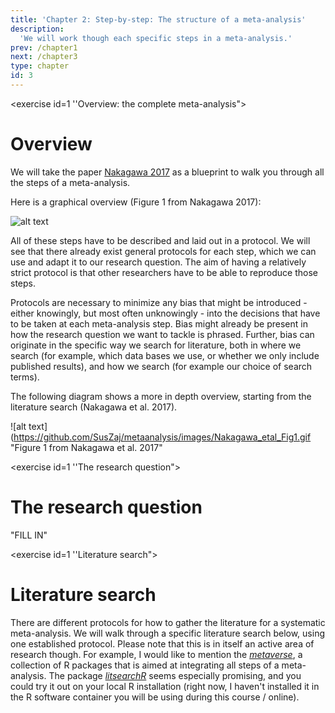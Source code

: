 ```yaml
---
title: 'Chapter 2: Step-by-step: The structure of a meta-analysis'
description:
  'We will work though each specific steps in a meta-analysis.'
prev: /chapter1
next: /chapter3
type: chapter
id: 3
---
```


<exercise id=1 ''Overview: the complete meta-analysis">

# Overview

We will take the paper [Nakagawa 2017](https://bmcbiol.biomedcentral.com/articles/10.1186/s12915-017-0357-7) as a blueprint to walk you through all the steps of a meta-analysis.

Here is a graphical overview (Figure 1 from Nakagawa 2017):

![alt text](https://github.com/SusZaj/metaanalysis/images/metaanalysis_overview.svg "Meta-analysis overview")

All of these steps have to be described and laid out in a protocol. We will see that there already exist general protocols for each step, which we can use and adapt it to our research question. The aim of having a relatively strict protocol is that other researchers have to be able to reproduce those steps. 

Protocols are necessary to minimize any bias that might be introduced - either knowingly, but most often unknowingly - into the decisions that have to be taken at each meta-analysis step. Bias might already be present in how the research question we want to tackle is phrased. Further, bias can originate in the specific way we search for literature, both in where we search (for example, which data bases we use, or whether we only include published results), and how we search (for example our choice of search terms).

The following diagram shows a more in depth overview, starting from the literature search (Nakagawa et al. 2017).

![alt text](https://github.com/SusZaj/metaanalysis/images/Nakagawa_etal_Fig1.gif "Figure 1 from Nakagawa et al. 2017"

</exercise>

<exercise id=1 ''The research question">

# The research question

"FILL IN"

</exercise>

<exercise id=1 ''Literature search">

# Literature search

There are different protocols for how to gather the literature for a systematic meta-analysis. We will walk through a specific literature search below, using one established protocol. Please note that this is in itself an active area of research though. For example, I would like to mention the *[metaverse](https://rmetaverse.github.io/)*, a collection of R packages that is aimed at integrating all steps of a meta-analysis. The package *[litsearchR](https://elizagrames.github.io/litsearchr/)* seems especially promising, and you could try it out on your local R installation (right now, I haven't installed it in the R software container you will be using during this course / online).

</exercise>
